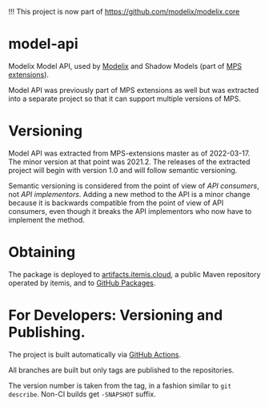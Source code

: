 

!!! This project is now part of https://github.com/modelix/modelix.core



# model-api

Modelix Model API, used by [Modelix](https://github.com/modelix/modelix) and Shadow Models (part
of [MPS extensions](https://github.com/JetBrains/MPS-extensions)).

Model API was previously part of MPS extensions as well but was extracted into a separate project so that it can support
multiple versions of MPS.

# Versioning

Model API was extracted from MPS-extensions master as of 2022-03-17. The minor version at that point was 2021.2.
The releases of the extracted project will begin with version 1.0 and will follow semantic versioning.

Semantic versioning is considered from the point of view of _API consumers_, not _API implementors_. Adding a new method
to the API is a minor change because it is backwards compatible from the point of view of API consumers, even though it
breaks the API implementors who now have to implement the method.

# Obtaining

The package is deployed to [artifacts.itemis.cloud](https://artifacts.itemis.cloud), a public Maven repository operated
by itemis, and to [GitHub Packages](https://github.com/modelix/model-api/packages).

# For Developers: Versioning and Publishing.

The project is built automatically via [GitHub Actions](https://github.com/modelix/model-api/actions).

All branches are built but only tags are published to the repositories.

The version number is taken from the tag, in a fashion similar to `git describe`. Non-CI builds get `-SNAPSHOT` suffix.
